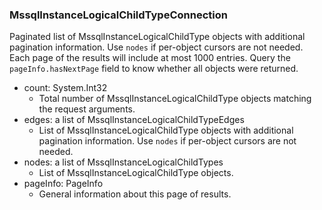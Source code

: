 ### MssqlInstanceLogicalChildTypeConnection
Paginated list of MssqlInstanceLogicalChildType objects with additional pagination information. Use `nodes` if per-object cursors are not needed. Each page of the results will include at most 1000 entries. Query the `pageInfo.hasNextPage` field to know whether all objects were returned.

- count: System.Int32
  - Total number of MssqlInstanceLogicalChildType objects matching the request arguments.
- edges: a list of MssqlInstanceLogicalChildTypeEdges
  - List of MssqlInstanceLogicalChildType objects with additional pagination information. Use `nodes` if per-object cursors are not needed.
- nodes: a list of MssqlInstanceLogicalChildTypes
  - List of MssqlInstanceLogicalChildType objects.
- pageInfo: PageInfo
  - General information about this page of results.
